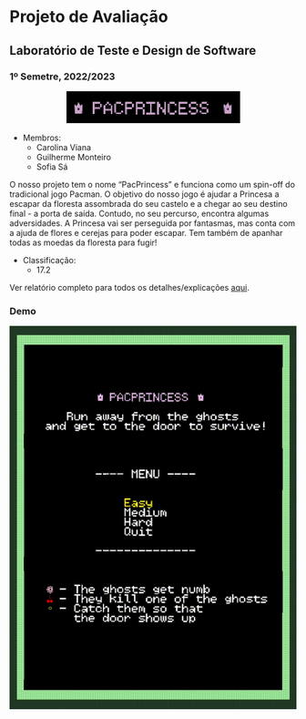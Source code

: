 # Projeto de Avaliação
## Laboratório de Teste e Design de Software
### 1º Semetre, 2022/2023

<p align="center">
<img src="docs/Pictures/LogoB.png"/>
</p>  

- Membros:
  - Carolina Viana
  - Guilherme Monteiro
  - Sofia Sá

O nosso projeto tem o nome “PacPrincess” e funciona como um spin-off do tradicional jogo Pacman.
O objetivo do nosso jogo é ajudar a Princesa a escapar da floresta assombrada do seu castelo e a chegar ao seu destino final - a porta de saída. Contudo, no seu percurso, encontra algumas adversidades. A Princesa vai ser perseguida por fantasmas, mas conta com a ajuda de flores e cerejas para poder escapar. Tem também de apanhar todas as moedas da floresta para fugir!


- Classificação:
  - 17.2

Ver relatório completo para todos os detalhes/explicações [aqui](docs/README.md).



### Demo
![Game Demo](docs/Gifs/GameDemo.gif)




